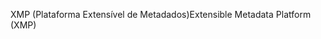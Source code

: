 <span data-ttu-id="960e2-101">XMP (Plataforma Extensível de Metadados)</span><span class="sxs-lookup"><span data-stu-id="960e2-101">Extensible Metadata Platform (XMP)</span></span>